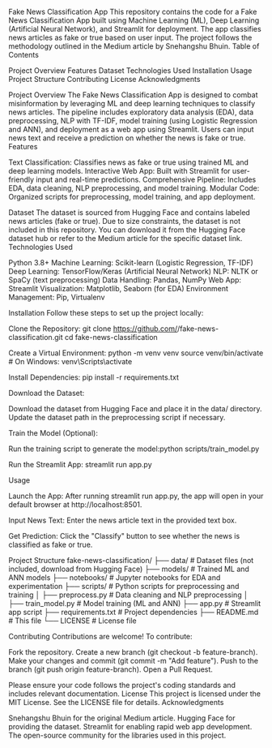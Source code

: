 Fake News Classification App
This repository contains the code for a Fake News Classification App built using Machine Learning (ML), Deep Learning (Artificial Neural Network), and Streamlit for deployment. The app classifies news articles as fake or true based on user input. The project follows the methodology outlined in the Medium article by Snehangshu Bhuin.
Table of Contents

Project Overview
Features
Dataset
Technologies Used
Installation
Usage
Project Structure
Contributing
License
Acknowledgments

Project Overview
The Fake News Classification App is designed to combat misinformation by leveraging ML and deep learning techniques to classify news articles. The pipeline includes exploratory data analysis (EDA), data preprocessing, NLP with TF-IDF, model training (using Logistic Regression and ANN), and deployment as a web app using Streamlit. Users can input news text and receive a prediction on whether the news is fake or true.
Features

Text Classification: Classifies news as fake or true using trained ML and deep learning models.
Interactive Web App: Built with Streamlit for user-friendly input and real-time predictions.
Comprehensive Pipeline: Includes EDA, data cleaning, NLP preprocessing, and model training.
Modular Code: Organized scripts for preprocessing, model training, and app deployment.

Dataset
The dataset is sourced from Hugging Face and contains labeled news articles (fake or true). Due to size constraints, the dataset is not included in this repository. You can download it from the Hugging Face dataset hub or refer to the Medium article for the specific dataset link.
Technologies Used

Python 3.8+
Machine Learning: Scikit-learn (Logistic Regression, TF-IDF)
Deep Learning: TensorFlow/Keras (Artificial Neural Network)
NLP: NLTK or SpaCy (text preprocessing)
Data Handling: Pandas, NumPy
Web App: Streamlit
Visualization: Matplotlib, Seaborn (for EDA)
Environment Management: Pip, Virtualenv

Installation
Follow these steps to set up the project locally:

Clone the Repository:
git clone https://github.com/<your-username>/fake-news-classification.git
cd fake-news-classification


Create a Virtual Environment:
python -m venv venv
source venv/bin/activate  # On Windows: venv\Scripts\activate


Install Dependencies:
pip install -r requirements.txt


Download the Dataset:

Download the dataset from Hugging Face and place it in the data/ directory.
Update the dataset path in the preprocessing script if necessary.


Train the Model (Optional):

Run the training script to generate the model:python scripts/train_model.py




Run the Streamlit App:
streamlit run app.py



Usage

Launch the App:
After running streamlit run app.py, the app will open in your default browser at http://localhost:8501.


Input News Text:
Enter the news article text in the provided text box.


Get Prediction:
Click the "Classify" button to see whether the news is classified as fake or true.



Project Structure
fake-news-classification/
├── data/                    # Dataset files (not included, download from Hugging Face)
├── models/                  # Trained ML and ANN models
├── notebooks/               # Jupyter notebooks for EDA and experimentation
├── scripts/                 # Python scripts for preprocessing and training
│   ├── preprocess.py        # Data cleaning and NLP preprocessing
│   ├── train_model.py       # Model training (ML and ANN)
├── app.py                   # Streamlit app script
├── requirements.txt         # Project dependencies
├── README.md                # This file
└── LICENSE                  # License file

Contributing
Contributions are welcome! To contribute:

Fork the repository.
Create a new branch (git checkout -b feature-branch).
Make your changes and commit (git commit -m "Add feature").
Push to the branch (git push origin feature-branch).
Open a Pull Request.

Please ensure your code follows the project's coding standards and includes relevant documentation.
License
This project is licensed under the MIT License. See the LICENSE file for details.
Acknowledgments

Snehangshu Bhuin for the original Medium article.
Hugging Face for providing the dataset.
Streamlit for enabling rapid web app development.
The open-source community for the libraries used in this project.

